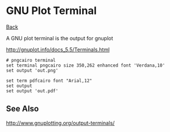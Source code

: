 # GNU Plot Terminal

[Back](../index.md#gnuplot)

A GNU plot terminal is the output for gnuplot

http://gnuplot.info/docs_5.5/Terminals.html

```
# pngcairo terminal
set terminal pngcairo size 350,262 enhanced font 'Verdana,10'
set output 'out.png'

set term pdfcairo font "Arial,12"
set output
set output 'out.pdf'

```

## See Also

http://www.gnuplotting.org/output-terminals/
